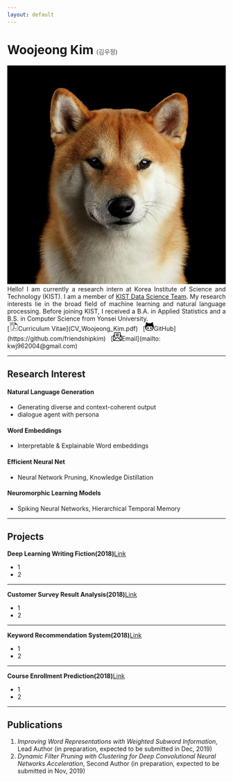 ```yaml
---
layout: default
---
```


<h1> Woojeong Kim <span style="color:gray;font-size:0.5em">(김우정)</span></h1>

<img class="profile-picture" src="shiba.jpg">

<div style="text-align: justify"> Hello! I am currently a research intern at Korea Institute of Science and Technology (KIST). I am a member of <a href="https://kdst.tistory.com/">KIST Data Science Team</a>. My research interests lie in the broad field of machine learning and natural language processing. Before joining KIST, I received a B.A. in Applied Statistics and a B.S. in Computer Science from Yonsei University.</div>
[<img class="icon" src="pdf-icon-gray20.png" width="20px" height="20px">Curriculum Vitae](CV_Woojeong_Kim.pdf)&nbsp;&nbsp;
[<img class="icon" src="asset/git-icon.jpg" width="20px" height="20px">GitHub](https://github.com/friendshipkim)&nbsp;&nbsp;
[<img class="icon" src="asset/email-icon.png" width="20px" height="20px">Email](mailto: kwj962004@gmail.com)
<br>

---

## Research Interest
#### Natural Language Generation
  - Generating diverse and context-coherent output
  - dialogue agent with persona

#### Word Embeddings
  - Interpretable & Explainable Word embeddings

#### Efficient Neural Net
  - Neural Network Pruning, Knowledge Distillation

#### Neuromorphic Learning Models
  - Spiking Neural Networks, Hierarchical Temporal Memory

---

## Projects
**Deep Learning Writing Fiction(2018)**[Link](/project/fiction.html)
- 1
- 2

---

**Customer Survey Result Analysis(2018)**[Link](/project/customer_survey.html)
- 1
- 2

---

**Keyword Recommendation System(2018)**[Link](/project/keyword_recommendation.html)
- 1
- 2

---

**Course Enrollment Prediction(2018)**[Link](/project/course_enrollment.html)
- 1
- 2

---

## Publications

1. *Improving Word Representations with Weighted Subword Information*, Lead Author (in preparation, expected to be submitted in Dec, 2019)
2. *Dynamic Filter Pruning with Clustering for Deep Convolutional Neural Networks Acceleration*, Second Author (in preparation, expected to be submitted in Nov, 2019)
